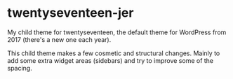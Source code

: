 # twentyseventeen-jer
My child theme for twentyseventeen, the default theme for WordPress from 2017 (there's a new one each year). 

This child theme makes a few cosmetic and structural changes. Mainly to add some extra widget areas (sidebars) and try to improve some of the spacing. 

